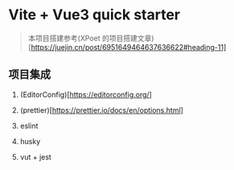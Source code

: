 # Vite + Vue3 quick starter

> 本项目搭建参考(XPoet 的项目搭建文章)[https://juejin.cn/post/6951649464637636622#heading-11]

## 项目集成

1. (EditorConfig)[https://editorconfig.org/]

2. (prettier)[https://prettier.io/docs/en/options.html]

3. eslint

4. husky

5. vut + jest


